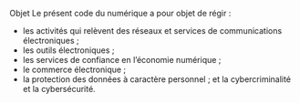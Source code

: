 Objet
Le présent code du numérique a pour objet de régir :
- les activités qui relèvent des réseaux et services de communications électroniques ;
- les outils électroniques ;
- les services de confiance en l’économie numérique ;
- le commerce électronique ;
- la protection des données à caractère personnel ; et la cybercriminalité et la cybersécurité.